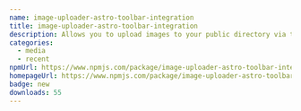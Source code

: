 ```yaml
---
name: image-uploader-astro-toolbar-integration
title: image-uploader-astro-toolbar-integration
description: Allows you to upload images to your public directory via the toolbar
categories:
  - media
  - recent
npmUrl: https://www.npmjs.com/package/image-uploader-astro-toolbar-integration
homepageUrl: https://www.npmjs.com/package/image-uploader-astro-toolbar-integration
badge: new
downloads: 55
---
```

